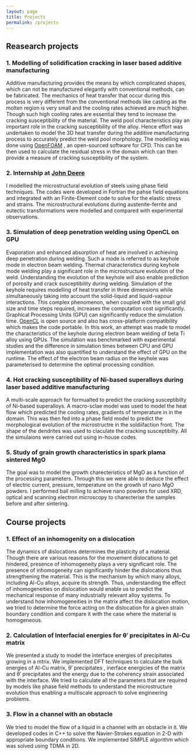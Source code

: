 ```yaml
---
layout: page
title: Projects
permalink: /projects
---
```


## Reasearch projects

### 1. Modelling of solidification cracking in laser based additive manufacturing
Additive manufacturing provides the means by which complicated shapes, which can not be manufactured elegantly with conventional methods, can be fabricated. The mechanics of heat transfer that occur during this process is very different from the conventional methods like casting as the  molten region is very small and the cooling rates achieved are much higher. Though such high cooling rates are essential they tend to increase the cracking susceptibility of the material. The weld pool characteristics play an important role in the cracking susceptibility of the alloy. Hence effort was undertaken to model the 3D heat transfer during the additive manufacturing process to accurately predict the weld pool morphology. The modelling was done using [OpenFOAM](https://openfoam.org) , an open-sourced  software for CFD. This can be then used to calculate the residual stress in the domain which can then provide a measure of cracking susceptibility of the system. 


### 2. Internship at [John Deere](https://www.deere.co.in/en/john-deere-technology-center/john-deere-asia-technology)
I modellied the microstructural evolution of steels using phase field techniques. The codes were developed in Fortran the pahse field equations and integrated with an Finite-Element code to solve for the elastic stress and strains. The microstructural evolutions during austenite-ferrite and eutectic transformations were modelled and compared with experimental observations. 

### 3. Simulation of deep penetration welding using OpenCL on GPU
Evaporation and enhanced absorption of heat are involved in achieving deep penetration during welding. Such a mode is referred to as keyhole mode in electron beam welding. Thermal characteristics during keyhole mode welding play a significant role in the microstructure evolution of the weld. Understanding the evolution of the keyhole will also enable prediction of porosity and crack  susceptibility during welding. Simulation of the keyhole requires modelling of heat transfer in three dimensions while simultaneously taking into account the solid-liquid and liquid-vapour interactions. This complex phenomenon, when coupled with the small grid size and time steps required, increases the computation cost significantly. Graphical Processing Units (GPU) can significantly reduce the simulation time. [OpenCL](https://www.khronos.org/opencl/) is open source and also has cross-platform compatibility which makes the code portable. In this work, an attempt was made to model the characteristics of the keyhole during electron beam welding of beta Ti alloy using GPUs. The simulation was benchmarked with experimental studies and the difference in simulation times between CPU and GPU implementation was also quantified to understand the effect of GPU on the runtime. The effect of the electron beam radius on the keyhole was parameterised to determine the optimal processing condition.


### 4. Hot cracking susceptibility of Ni-based superalloys during laser based additive manufacturing

A multi-scale approach for formualted to predict the cracking susceptibilty of Ni-based superalloys. A macro-sclae model was used to model the heat flow which predicted the cooling rates, gradients of temperature in in the domain. This was then fed into a phase field model to predict the morphological evolution of the microstructre in the soldiifaction front.  The shape of the dendrites was used to claculate the cracking susceptibilty. All the simulaions were carried out using in-house codes.


### 5. Study of grain growth characteristics in spark plama sintered MgO

The goal was to model the growth charecteristics of MgO as a function of the processing parameters. Through this we were able to deduce the effect of electric current, pressure, temperature on the growth of nano MgO powders. I performed ball milling to achieve nano powders for used XRD,  optical and scanning electron microscopy to charecterise the samples before and after sintering.  


## Course projects

### 1. Effect of an inhomogenity on a dislocation 

The dynamics of dislocations determines the plasticity of a material. Though there are various reasons for the movement dislocations to get hindered, presence of inhomogeneity plays a very significant role. The presence of inhomogeneity can significantly hinder the dislocations thus strengthening the material. This is the mechanism by which many alloys, including Al-Cu alloys, acquire its strength. Thus, understanding the effect of inhomogeneities on dislocation would enable us to predict the mechanical response of many industrially relevant alloy systems. To understand how inhomogeneities in the matrix affect the dislocation motion, we tried to determine the force acting on the dislocation for a given strain boundary condition and compare it with the case where the material is homogeneous.


### 2. Calculation of Interfacial energies for θ′ precipitates in Al-Cu matrix

We presented a study to model the interface energies of precipitates growing in a mtrix. We implemented DFT techniques to calculate the bulk energies of Al-Cu matrix, θ′ precipitates , inerface energicies of the matrix and θ′ precipitates and the energy due to the coherency strain associated with the interface. We tried to calculate all the parameters that are required by models like phase field methods to understand the microstructure evolution thus enabling a multiscale approach to solve engineering problems.



### 3. Flow in a channel with an obstacle

We tried to model the flow of a liquid in a channel with an obstacle in it. We developed codes in C++ to solve the Navier-Strokes equation in 2-D with appropriate boundary conditions. 
We implemented SIMPLE algorithm which was solved using TDMA in 2D.
